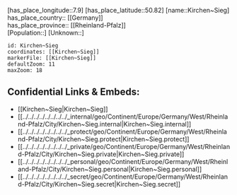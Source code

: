 ﻿---
location: [50.82,7.9] 
mapzoom: [7,12] 
mapmarker: city 
type: City
tags:
- geo/City


SpocWebEntityId: 31439
isDeleted: false
confidential: public

---
[has_place_longitude::7.9] 
[has_place_latitude::50.82] 
[name::Kirchen~Sieg] 
has_place_country:: [[Germany]]  
has_place_province:: [[Rheinland-Pfalz]]  
[Population::] 
[Unknown::] 


```leaflet
id: Kirchen~Sieg
coordinates: [[Kirchen~Sieg]] 
markerFile: [[Kirchen~Sieg]] 
defaultZoom: 11 
maxZoom: 18
```


## Confidential Links & Embeds: 
- [[Kirchen~Sieg|Kirchen~Sieg]]  
- [[../../../../../../../../_internal/geo/Continent/Europe/Germany/West/Rheinland-Pfalz/City/Kirchen~Sieg.internal|Kirchen~Sieg.internal]] 
- [[../../../../../../../../_protect/geo/Continent/Europe/Germany/West/Rheinland-Pfalz/City/Kirchen~Sieg.protect|Kirchen~Sieg.protect]] 
- [[../../../../../../../../_private/geo/Continent/Europe/Germany/West/Rheinland-Pfalz/City/Kirchen~Sieg.private|Kirchen~Sieg.private]] 
- [[../../../../../../../../_personal/geo/Continent/Europe/Germany/West/Rheinland-Pfalz/City/Kirchen~Sieg.personal|Kirchen~Sieg.personal]] 
- [[../../../../../../../../_secret/geo/Continent/Europe/Germany/West/Rheinland-Pfalz/City/Kirchen~Sieg.secret|Kirchen~Sieg.secret]] 

